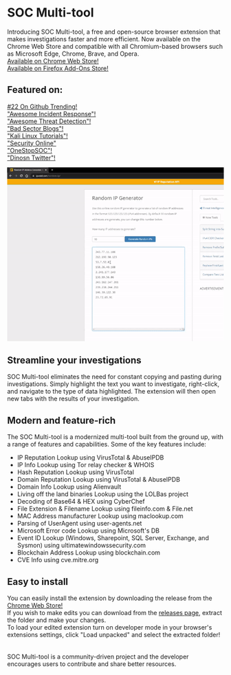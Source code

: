 # SOC Multi-tool

Introducing SOC Multi-tool, a free and open-source browser extension that makes investigations faster and more efficient. Now available on the Chrome Web Store and compatible with all Chromium-based browsers such as Microsoft Edge, Chrome, Brave, and Opera.   
[Available on Chrome Web Store!](https://chrome.google.com/webstore/detail/soc-multi-tool/diagjgnagmnjdfnfcciocmjcllacgkab?hl=en&authuser=0)  
[Available on Firefox Add-Ons Store!](https://addons.mozilla.org/en-US/firefox/addon/soc-multi-tool/)  

## Featured on:
[#22 On Github Trending!](http://web.archive.org/web/20230111033410/https://github.com/trending/javascript?since=daily)  
["Awesome Incident Response"!](https://github.com/meirwah/awesome-incident-response#all-in-one-tools)  
["Awesome Threat Detection"!](https://github.com/0x4D31/awesome-threat-detection)  
["Bad Sector Blogs"!](https://blog.badsectorlabs.com/last-week-in-security-lwis-2023-01-09.html#tools-and-exploits)  
["Kali Linux Tutorials"!](https://kalilinuxtutorials.com/soc-multitool/)  
["Security Online"](https://securityonline.info/soc-multitool-makes-investigations-faster-and-more-efficient/)  
["OneStopSOC"!](https://github.com/AlbusNoir/OneStopSOC/blob/182f80da967f5513daea55ac8f516841f269dbdb/README.md#acknowledgements--contributions)  
["Dinosn Twitter"!](https://twitter.com/Dinosn/status/1611600077314985984)  




<img src="https://github.com/zdhenard42/Assets/raw/main/Extension.gif" alt="SOC Multi-tool in action" width="auto" height="auto">

## Streamline your investigations

SOC Multi-tool eliminates the need for constant copying and pasting during investigations. Simply highlight the text you want to investigate, right-click, and navigate to the type of data highlighted. The extension will then open new tabs with the results of your investigation.  

## Modern and feature-rich

The SOC Multi-tool is a modernized multi-tool built from the ground up, with a range of features and capabilities. Some of the key features include:

- IP Reputation Lookup using VirusTotal & AbuseIPDB
- IP Info Lookup using Tor relay checker & WHOIS
- Hash Reputation Lookup using VirusTotal
- Domain Reputation Lookup using VirusTotal & AbuseIPDB
- Domain Info Lookup using Alienvault
- Living off the land binaries Lookup using the LOLBas project
- Decoding of Base64 & HEX using CyberChef
- File Extension & Filename Lookup using fileinfo.com & File.net
- MAC Address manufacturer Lookup using maclookup.com
- Parsing of UserAgent using user-agents.net
- Microsoft Error code Lookup using Microsoft's DB
- Event ID Lookup (Windows, Sharepoint, SQL Server, Exchange, and Sysmon) using ultimatewindowssecurity.com
- Blockchain Address Lookup using blockchain.com
- CVE Info using cve.mitre.org


## Easy to install

You can easily install the extension by downloading the release from the [Chrome Web Store!](https://chrome.google.com/webstore/detail/soc-multi-tool/diagjgnagmnjdfnfcciocmjcllacgkab?hl=en&authuser=0)  
If you wish to make edits you can download from the [releases page](https://github.com/zdhenard42/SOC-Multitool/releases), extract the folder and make your changes.  
To load your edited extension turn on developer mode in your browser's extensions settings, click "Load unpacked" and select the extracted folder!  
<br>
<br>
SOC Multi-tool is a community-driven project and the developer encourages users to contribute and share better resources.
